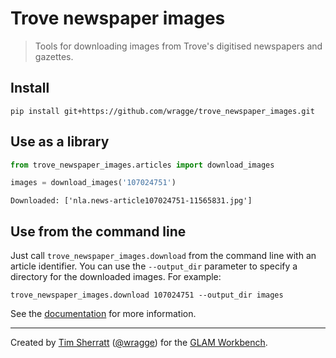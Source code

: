 # Trove newspaper images
> Tools for downloading images from Trove's digitised newspapers and gazettes.


## Install

`pip install git+https://github.com/wragge/trove_newspaper_images.git`

## Use as a library

```python
from trove_newspaper_images.articles import download_images

images = download_images('107024751')
```

    Downloaded: ['nla.news-article107024751-11565831.jpg']


## Use from the command line

Just call `trove_newspaper_images.download` from the command line with an article identifier. You can use the `--output_dir` parameter to specify a directory for the downloaded images. For example:

```shell
trove_newspaper_images.download 107024751 --output_dir images
```

See the [documentation](https://wragge.github.io/trove_newspaper_images/) for more information.

----

Created by [Tim Sherratt](https://timsherratt.org) ([@wragge](https://twitter.com/wragge)) for the [GLAM Workbench](https://glam-workbench.net/).
